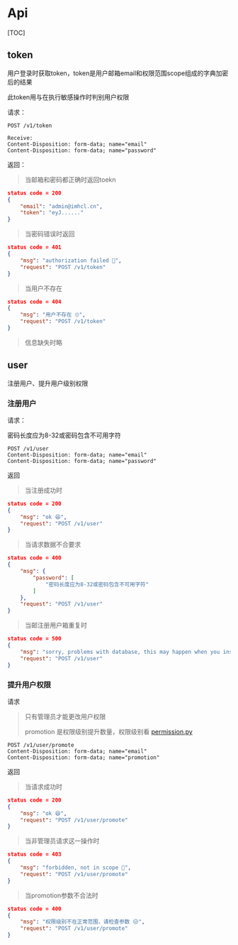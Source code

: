 # Api
[TOC]



## token

用户登录时获取token，token是用户邮箱email和权限范围scope组成的字典加密后的结果

此token用与在执行敏感操作时判别用户权限

 请求：

```
POST /v1/token

Receive:
Content-Disposition: form-data; name="email"
Content-Disposition: form-data; name="password"
```

返回：

> 当邮箱和密码都正确时返回toekn

```json
status code = 200 
{
    "email": "admin@imhcl.cn",
    "token": "eyJ......"
}
```

>  当密码错误时返回

```json
status code = 401
{
    "msg": "authorization failed 👿",
    "request": "POST /v1/token"
}
```

> 当用户不存在

```json
status code = 404
{
    "msg": "用户不存在 🙄",
    "request": "POST /v1/token"
}
```

> 信息缺失时略

## user

注册用户、提升用户级别权限

### 注册用户

请求：

密码长度应为8-32或密码包含不可用字符

```
POST /v1/user
Content-Disposition: form-data; name="email"
Content-Disposition: form-data; name="password"
```

返回

> 当注册成功时

```json
status code = 200
{
    "msg": "ok 😆",
    "request": "POST /v1/user"
}
```

> 当请求数据不合要求

```json
status code = 400
{
    "msg": {
        "password": [
            "密码长度应为8-32或密码包含不可用字符"
        ]
    },
    "request": "POST /v1/user"
}
```

> 当邮注册用户箱重复时

```json
status code = 500
{
    "msg": "sorry, problems with database, this may happen when you insert conflicted or invalid data 😷",
    "request": "POST /v1/user"
}
```

### 提升用户权限

请求

> 只有管理员才能更改用户权限
>
> promotion 是权限级别提升数量，权限级别看 [permission.py](../../lib/permission.py)

```
POST /v1/user/promote
Content-Disposition: form-data; name="email"
Content-Disposition: form-data; name="promotion"
```
返回

> 当请求成功时

```json
status code = 200
{
    "msg": "ok 😆",
    "request": "POST /v1/user/promote"
}
```

> 当非管理员请求这一操作时

```json
status code = 403
{
    "msg": "forbidden, not in scope 🤭",
    "request": "POST /v1/user/promote"
}
```

> 当promotion参数不合法时

```json
status code = 400
{
    "msg": "权限级别不在正常范围，请检查参数 😒",
    "request": "POST /v1/user/promote"
}
```



